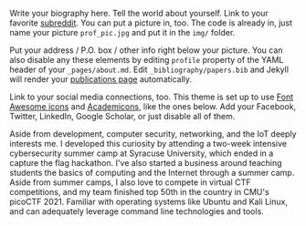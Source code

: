 Write your biography here. Tell the world about yourself. Link to your favorite [subreddit](http://reddit.com). You can put a picture in, too. The code is already in, just name your picture `prof_pic.jpg` and put it in the `img/` folder.

Put your address / P.O. box / other info right below your picture. You can also disable any these elements by editing `profile` property of the YAML header of your `_pages/about.md`. Edit `_bibliography/papers.bib` and Jekyll will render your [publications page](/al-folio/publications/) automatically.

Link to your social media connections, too. This theme is set up to use [Font Awesome icons](https://fontawesome.com/) and [Academicons](https://jpswalsh.github.io/academicons/), like the ones below. Add your Facebook, Twitter, LinkedIn, Google Scholar, or just disable all of them.

Aside from development, computer security, networking, and the IoT deeply interests me. I developed this curiosity by attending a two-week intensive cybersecurity summer camp at Syracuse University, which ended in a capture the flag hackathon. I've also started a business around teaching students the basics of computing and the Internet through a summer camp. Aside from summer camps, I also love to compete in virtual CTF competitions, and my team finished top 50th in the country in CMU's picoCTF 2021. Familiar with operating systems like Ubuntu and Kali Linux, and can adequately leverage command line technologies and tools.